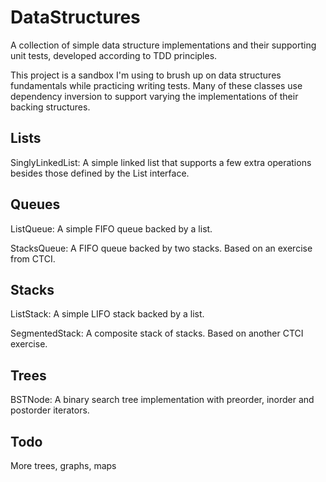 # DataStructures
A collection of simple data structure implementations and their supporting unit tests, developed according to TDD principles.

This project is a sandbox I'm using to brush up on data structures fundamentals while practicing writing tests. Many of these classes use dependency inversion to support varying the implementations of their backing structures.

## Lists

SinglyLinkedList: A simple linked list that supports a few extra operations besides those defined by the List interface.

## Queues

ListQueue: A simple FIFO queue backed by a list. 

StacksQueue: A FIFO queue backed by two stacks. Based on an exercise from CTCI.

## Stacks

ListStack: A simple LIFO stack backed by a list.

SegmentedStack: A composite stack of stacks. Based on another CTCI exercise.

## Trees

BSTNode: A binary search tree implementation with preorder, inorder and postorder iterators.

## Todo

More trees, graphs, maps

